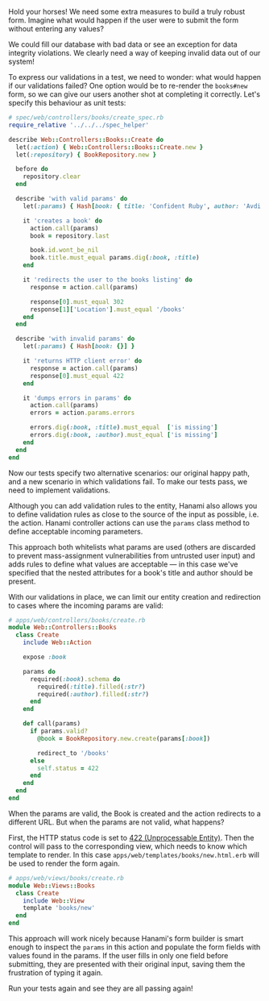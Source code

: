 Hold your horses! We need some extra measures to build a truly robust form. Imagine what would happen if the user were to submit the form without entering any values?

We could fill our database with bad data or see an exception for data integrity violations. We clearly need a way of keeping invalid data out of our system!

To express our validations in a test, we need to wonder: what would happen if our validations failed? One option would be to re-render the `books#new` form, so we can give our users another shot at completing it correctly. Let's specify this behaviour as unit tests:
    
```ruby    
# spec/web/controllers/books/create_spec.rb
require_relative '../../../spec_helper'

describe Web::Controllers::Books::Create do
  let(:action) { Web::Controllers::Books::Create.new }
  let(:repository) { BookRepository.new }

  before do
    repository.clear
  end

  describe 'with valid params' do
    let(:params) { Hash[book: { title: 'Confident Ruby', author: 'Avdi Grimm' }] }

    it 'creates a book' do
      action.call(params)
      book = repository.last

      book.id.wont_be_nil
      book.title.must_equal params.dig(:book, :title)
    end

    it 'redirects the user to the books listing' do
      response = action.call(params)

      response[0].must_equal 302
      response[1]['Location'].must_equal '/books'
    end
  end

  describe 'with invalid params' do
    let(:params) { Hash[book: {}] }

    it 'returns HTTP client error' do
      response = action.call(params)
      response[0].must_equal 422
    end

    it 'dumps errors in params' do
      action.call(params)
      errors = action.params.errors

      errors.dig(:book, :title).must_equal  ['is missing']
      errors.dig(:book, :author).must_equal ['is missing']
    end
  end
end
```

Now our tests specify two alternative scenarios: our original happy path, and a new scenario in which validations fail. To make our tests pass, we need to implement validations.

Although you can add validation rules to the entity, Hanami also allows you to define validation rules as close to the source of the input as possible, i.e. the action. Hanami controller actions can use the `params` class method to define acceptable incoming parameters.

This approach both whitelists what params are used (others are discarded to prevent mass-assignment vulnerabilities from untrusted user input) and adds rules to define what values are acceptable — in this case we've specified that the nested attributes for a book's title and author should be present.

With our validations in place, we can limit our entity creation and redirection to cases where the incoming params are valid:
    
```ruby    
# apps/web/controllers/books/create.rb
module Web::Controllers::Books
  class Create
    include Web::Action

    expose :book

    params do
      required(:book).schema do
        required(:title).filled(:str?)
        required(:author).filled(:str?)
      end
    end

    def call(params)
      if params.valid?
        @book = BookRepository.new.create(params[:book])

        redirect_to '/books'
      else
        self.status = 422
      end
    end
  end
end
```

When the params are valid, the Book is created and the action redirects to a different URL. But when the params are not valid, what happens?

First, the HTTP status code is set to [422 (Unprocessable Entity)](https://en.wikipedia.org/wiki/List_of_HTTP_status_codes#422). Then the control will pass to the corresponding view, which needs to know which template to render. In this case `apps/web/templates/books/new.html.erb` will be used to render the form again.
    
```ruby    
# apps/web/views/books/create.rb
module Web::Views::Books
  class Create
    include Web::View
    template 'books/new'
  end
end
```

This approach will work nicely because Hanami's form builder is smart enough to inspect the `params` in this action and populate the form fields with values found in the params. If the user fills in only one field before submitting, they are presented with their original input, saving them the frustration of typing it again.

Run your tests again and see they are all passing again!
